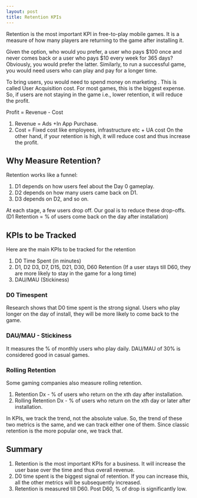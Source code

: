 ```yaml
---
layout: post
title: Retention KPIs
---
```


Retention is the most important KPI in free-to-play mobile games. It is a measure of how many players are returning to the game after installing it. 

Given the option, who would you prefer, a user who pays $100 once and never comes back or a user who pays $10 every week for 365 days? Obviously, you would prefer the latter. Similarly, to run a successful game, you would need users who can play and pay for a longer time.

<!--more-->

To bring users, you would need to spend money on marketing . This is called User Acquisition cost. For most games, this is the biggest expense. So, if users are not staying in the game i.e., lower retention, it will reduce the profit. 

Profit = Revenue - Cost 
1. Revenue = Ads +In App Purchase. 
2. Cost = Fixed cost like employees, infrastructure etc + UA cost
On the other hand, if your retention is high, it will reduce cost and thus increase the profit. 

## Why Measure Retention? 

Retention works like a funnel:
1. D1 depends on how users feel about the Day 0 gameplay.
2. D2 depends on how many users came back on D1.
3. D3 depends on D2, and so on.

At each stage, a few users drop off. Our goal is to reduce these drop-offs.
(D1 Retention = % of users come back on the day after installation) 

## KPIs to be Tracked

Here are the main KPIs to be tracked for the retention 
1. D0 Time Spent (in minutes)
2. D1, D2 D3, D7, D15, D21, D30, D60 Retention 
(If a user stays till D60, they are more likely to stay in the game for a long time)
3. DAU/MAU (Stickiness) 

### D0 Timespent

Research shows that D0 time spent is the strong signal. Users who play longer on the day of install, they will be more likely to come back to the game.

### DAU/MAU - Stickiness

It measures the % of monthly users who play daily. DAU/MAU of 30% is considered good in casual games.

### Rolling Retention 

Some gaming companies also measure rolling retention.

1. Retention Dx - % of users who return on the xth day after installation.
2. Rolling Retention Dx - % of users who return on the xth day or later after installation.

In KPIs, we track the trend, not the absolute value. So, the trend of these two metrics is the same, and we can track either one of them. Since classic retention is the more popular one, we track that.

## Summary 

1. Retention is the most important KPIs for a business. It will increase the user base over the time and thus overall revenue. 
2. D0 time spent is the biggest signal of retention. If you can increase this, all the other metrics will be subsequently increased. 
3. Retention is measured till D60. Post D60, % of drop is significantly low. 
